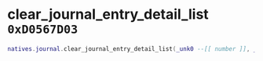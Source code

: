 # clear_journal_entry_detail_list `0xD0567D03`

```lua
natives.journal.clear_journal_entry_detail_list(_unk0 --[[ number ]], _unk1 --[[ number ]])
```